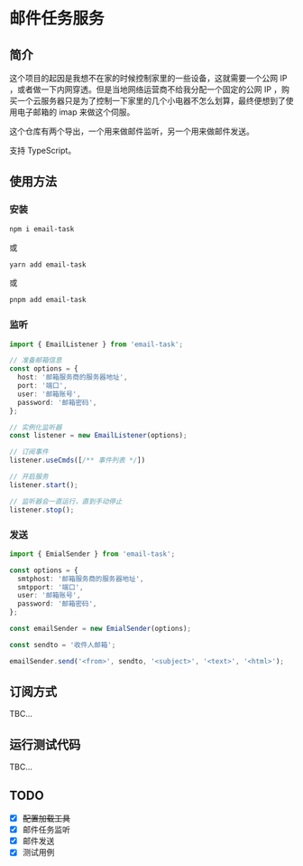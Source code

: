 # 邮件任务服务

## 简介

这个项目的起因是我想不在家的时候控制家里的一些设备，这就需要一个公网 IP ，或者做一下内网穿透。但是当地网络运营商不给我分配一个固定的公网 IP ，购买一个云服务器只是为了控制一下家里的几个小电器不怎么划算，最终便想到了使用电子邮箱的 imap 来做这个伺服。

这个仓库有两个导出，一个用来做邮件监听，另一个用来做邮件发送。

支持 TypeScript。

## 使用方法

### 安装

```bash
npm i email-task
```

或

```bash
yarn add email-task
```

或

```bash
pnpm add email-task
```

### 监听

```ts
import { EmailListener } from 'email-task';

// 准备邮箱信息
const options = {
  host: '邮箱服务商的服务器地址',
  port: '端口',
  user: '邮箱账号',
  password: '邮箱密码',
};

// 实例化监听器
const listener = new EmailListener(options);

// 订阅事件
listener.useCmds([/** 事件列表 */])

// 开启服务
listener.start();

// 监听器会一直运行，直到手动停止
listener.stop();

```

### 发送

```ts
import { EmialSender } from 'email-task';

const options = {
  smtphost: '邮箱服务商的服务器地址',
  smtpport: '端口',
  user: '邮箱账号',
  password: '邮箱密码',
};

const emailSender = new EmialSender(options);

const sendto = '收件人邮箱';

emailSender.send('<from>', sendto, '<subject>', '<text>', '<html>');
```

## 订阅方式

TBC...

## 运行测试代码

TBC...

## TODO

* [X] ~~配置加载工具~~
* [X] 邮件任务监听
* [X] 邮件发送
* [X] 测试用例
